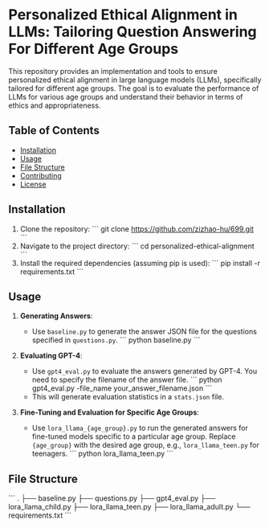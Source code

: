 # Personalized Ethical Alignment in LLMs: Tailoring Question Answering For Different Age Groups

This repository provides an implementation and tools to ensure personalized ethical alignment in large language models (LLMs), specifically tailored for different age groups. The goal is to evaluate the performance of LLMs for various age groups and understand their behavior in terms of ethics and appropriateness.

## Table of Contents

- [Installation](#installation)
- [Usage](#usage)
- [File Structure](#file-structure)
- [Contributing](#contributing)
- [License](#license)

## Installation

1. Clone the repository:
\```
git clone https://github.com/zizhao-hu/699.git
\```
2. Navigate to the project directory:
\```
cd personalized-ethical-alignment
\```
3. Install the required dependencies (assuming pip is used):
\```
pip install -r requirements.txt
\```

## Usage

1. **Generating Answers**:
   - Use `baseline.py` to generate the answer JSON file for the questions specified in `questions.py`.
     \```
     python baseline.py
     \```

2. **Evaluating GPT-4**:
   - Use `gpt4_eval.py` to evaluate the answers generated by GPT-4. You need to specify the filename of the answer file.
     \```
     python gpt4_eval.py -file_name your_answer_filename.json
     \```
   - This will generate evaluation statistics in a `stats.json` file.

3. **Fine-Tuning and Evaluation for Specific Age Groups**:
   - Use `lora_llama_{age_group}.py` to run the generated answers for fine-tuned models specific to a particular age group. Replace `{age_group}` with the desired age group, e.g., `lora_llama_teen.py` for teenagers.
     \```
     python lora_llama_teen.py
     \```

## File Structure

\```
.
├── baseline.py
├── questions.py
├── gpt4_eval.py
├── lora_llama_child.py
├── lora_llama_teen.py
├── lora_llama_adult.py
└── requirements.txt
\```
